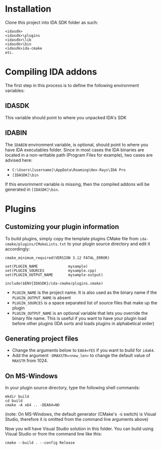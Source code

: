 # Installation

Clone this project into IDA SDK folder as such:

```
<idasdk>
<idasdk>\plugins
<idasdk>\lib
<idasdk>\bin
<idasdk>ida-cmake
etc.
```

# Compiling IDA addons

The first step in this process is to define the following environment variables:

## IDASDK

This variable should point to where you unpacked IDA's SDK

## IDABIN

The `IDABIN` environment variable, is optional, should point to where you have IDA executables folder.
Since in most cases the IDA binaries are located in a non-writable path (Program Files for example), two cases are advised here:

- `C:\Users\[username]\AppData\Roaming\Hex-Rays\IDA Pro`
- `[IDASDK]\bin`

If this envorinment variable is missing, then the compiled addons will be generated in `[IDASDK]\bin`.

# Plugins

## Customizing your plugin information

To build plugins, simply copy the template plugins CMake file from `ida-cmake/plugins/CMakeLists.txt` to your plugin source directory and edit it accordingly:

```
cmake_minimum_required(VERSION 3.12 FATAL_ERROR)

set(PLUGIN_NAME              mysample)
set(PLUGIN_SOURCES           mysample.cpp)
set(PLUGIN_OUTPUT_NAME       mysample-output)

include($ENV{IDASDK}/ida-cmake/plugins.cmake)

```

* `PLUGIN_NAME` is the project name. It is also used as the binary name if the `PLUGIN_OUTPUT_NAME` is absent
* `PLUGIN_SOURCES` is a space separated list of source files that make up the plugin
* `PLUGIN_OUTPUT_NAME` is an optional variable that lets you override the binary file name. This is useful if you want to have your plugin load before other plugins (IDA sorts and loads plugins in alphabetical order)


## Generating project files

* Change the arguments below to `EA64=YES` if you want to build for `ida64`.
* Add the argument `-DMAXSTR=<new_len>` to change the default value of `MAXSTR` from 1024.

## On MS-Windows

In your plugin source directory, type the following shell commands:
```
mkdir build
cd build
cmake -A x64 .. -DEA64=NO
```
(note: On MS-Windows, the default generator (CMake's `-G` switch) is Visual Studio, therefore it is omitted from the command line arguments above)

Now you will have Visual Studio solution in this folder. You can build using Visual Studio or from the command line like this:

```
cmake --build . --config Release
```
